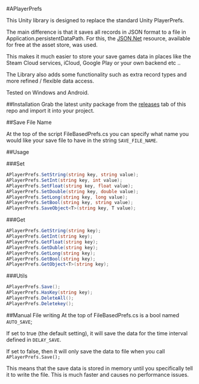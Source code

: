 #APlayerPrefs

This Unity library is designed to replace the standard Unity PlayerPrefs.

The main difference is that it saves all records in JSON format to a file in Application.persistentDataPath. For this, the [JSON.Net](https://assetstore.unity.com/packages/tools/input-management/json-net-for-unity-11347 "JSON.Net") resource, available for free at the asset store, was used.

This makes it much easier to store your save games data in places like the Steam Cloud services, iCloud, Google Play or your own backend etc ..

The Library also adds some functionality such as extra record types and more refined / flexible data access.

Tested on Windows and Android.


##Installation
Grab the latest unity package from the [releases](https://github.com/dands-salaun/APlayerPrefs/releases "releases") tab of this repo and import it into your project.


##Save File Name

At the top of the script FileBasedPrefs.cs you can specify what name you would like your save file to have in the string `SAVE_FILE_NAME`.


##Usage

###Set

```csharp
APlayerPrefs.SetString(string key, string value);
APlayerPrefs.SetInt(string key, int value);
APlayerPrefs.SetFloat(string key, float value);
APlayerPrefs.SetDouble(string key, double value);
APlayerPrefs.SetLong(string key, long value);
APlayerPrefs.SetBool(string key, string value);
APlayerPrefs.SaveObject<T>(string key, T value);
```
###Get
```csharp
APlayerPrefs.GetString(string key);
APlayerPrefs.GetInt(string key);
APlayerPrefs.GetFloat(string key);
APlayerPrefs.GetDuble(string key);
APlayerPrefs.GetLong(string key);
APlayerPrefs.GetBool(string key);
APlayerPrefs.GetObject<T>(string key);

```

###Utils

```csharp
APlayerPrefs.Save();
APlayerPrefs.HasKey(string key);
APlayerPrefs.DeleteAll();
APlayerPrefs.Deletekey();

```



##Manual File writing
At the top of FileBasedPrefs.cs is a bool named `AUTO_SAVE`;

If set to true (the default setting), it will save the data for the time interval defined in `DELAY_SAVE`.

If set to false, then it will only save the data to file when you call `APlayerPrefs.Save();`

This means that the save data is stored in memory until you specifically tell it to write the file. This is much faster and causes no performance issues.
